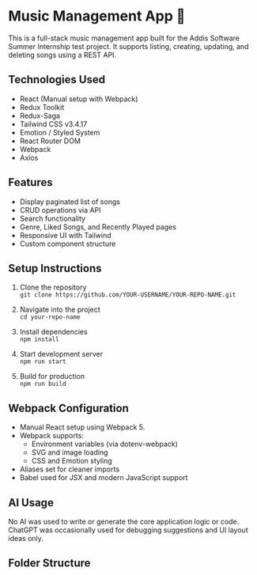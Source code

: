 # Music Management App 🎵

This is a full-stack music management app built for the Addis Software Summer Internship test project. It supports listing, creating, updating, and deleting songs using a REST API.

##  Technologies Used

- React (Manual setup with Webpack)
- Redux Toolkit
- Redux-Saga
- Tailwind CSS v3.4.17
- Emotion / Styled System
- React Router DOM
- Webpack
- Axios

##  Features

- Display paginated list of songs
- CRUD operations via API
- Search functionality
- Genre, Liked Songs, and Recently Played pages
- Responsive UI with Tailwind
- Custom component structure

##  Setup Instructions

1. Clone the repository  
   `git clone https://github.com/YOUR-USERNAME/YOUR-REPO-NAME.git`

2. Navigate into the project  
   `cd your-repo-name`

3. Install dependencies  
   `npm install`

4. Start development server  
   `npm run start`

5. Build for production  
   `npm run build`

## Webpack Configuration

- Manual React setup using Webpack 5.
- Webpack supports:
  - Environment variables (via dotenv-webpack)
  - SVG and image loading
  - CSS and Emotion styling
- Aliases set for cleaner imports
- Babel used for JSX and modern JavaScript support

##  AI Usage

No AI was used to write or generate the core application logic or code. ChatGPT was occasionally used for debugging suggestions and UI layout ideas only.

## Folder Structure

